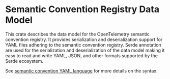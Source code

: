 # Semantic Convention Registry Data Model

This crate describes the data model for the OpenTelemetry semantic convention
registry. It provides serialization and deserialization support for YAML files
adhering to the semantic convention registry. Serde annotation are used for the
serialization and deserialization of the data model making it easy to read and
write YAML, JSON, and other formats supported by the Serde ecosystem.

See [semantic convention YAML language](https://github.com/open-telemetry/build-tools/blob/main/semantic-conventions/syntax.md)
for more details on the syntax.

